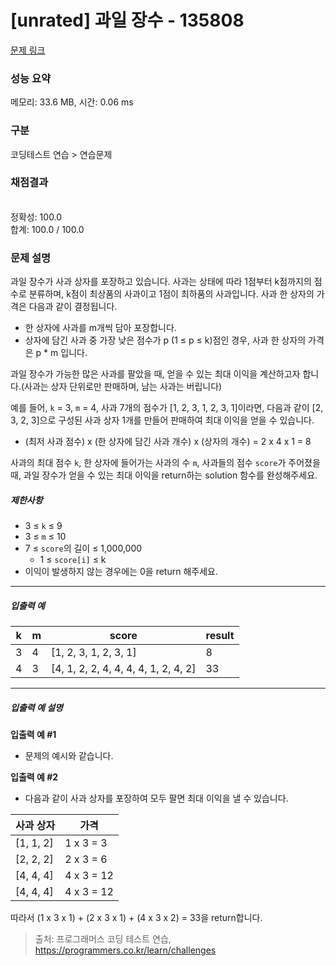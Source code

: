 # [unrated] 과일 장수 - 135808 

[문제 링크](https://school.programmers.co.kr/learn/courses/30/lessons/135808) 

### 성능 요약

메모리: 33.6 MB, 시간: 0.06 ms

### 구분

코딩테스트 연습 > 연습문제

### 채점결과

<br/>정확성: 100.0<br/>합계: 100.0 / 100.0

### 문제 설명

<p style="user-select: auto;">과일 장수가 사과 상자를 포장하고 있습니다. 사과는 상태에 따라 1점부터 k점까지의 점수로 분류하며, k점이 최상품의 사과이고 1점이 최하품의 사과입니다. 사과 한 상자의 가격은 다음과 같이 결정됩니다.</p>

<ul style="user-select: auto;">
<li style="user-select: auto;">한 상자에 사과를 m개씩 담아 포장합니다.</li>
<li style="user-select: auto;">상자에 담긴 사과 중 가장 낮은 점수가 p (1 ≤ p ≤ k)점인 경우, 사과 한 상자의 가격은 p * m 입니다.</li>
</ul>

<p style="user-select: auto;">과일 장수가 가능한 많은 사과를 팔았을 때, 얻을 수 있는 최대 이익을 계산하고자 합니다.(사과는 상자 단위로만 판매하며, 남는 사과는 버립니다)</p>

<p style="user-select: auto;">예를 들어, <code style="user-select: auto;">k</code> = 3, <code style="user-select: auto;">m</code> = 4, 사과 7개의 점수가 [1, 2, 3, 1, 2, 3, 1]이라면, 다음과 같이 [2, 3, 2, 3]으로 구성된 사과 상자 1개를 만들어 판매하여 최대 이익을 얻을 수 있습니다.</p>

<ul style="user-select: auto;">
<li style="user-select: auto;">(최저 사과 점수) x (한 상자에 담긴 사과 개수) x (상자의 개수) = 2 x 4 x 1 = 8</li>
</ul>

<p style="user-select: auto;">사과의 최대 점수 <code style="user-select: auto;">k</code>, 한 상자에 들어가는 사과의 수 <code style="user-select: auto;">m</code>, 사과들의 점수 <code style="user-select: auto;">score</code>가 주어졌을 때, 과일 장수가 얻을 수 있는 최대 이익을 return하는 solution 함수를 완성해주세요.</p>

<h5 style="user-select: auto;">제한사항</h5>

<ul style="user-select: auto;">
<li style="user-select: auto;">3 ≤ <code style="user-select: auto;">k</code> ≤ 9</li>
<li style="user-select: auto;">3 ≤ <code style="user-select: auto;">m</code> ≤ 10</li>
<li style="user-select: auto;">7 ≤ <code style="user-select: auto;">score</code>의 길이 ≤ 1,000,000

<ul style="user-select: auto;">
<li style="user-select: auto;">1 ≤ <code style="user-select: auto;">score[i]</code> ≤ k</li>
</ul></li>
<li style="user-select: auto;">이익이 발생하지 않는 경우에는 0을 return 해주세요.</li>
</ul>

<hr style="user-select: auto;">

<h5 style="user-select: auto;">입출력 예</h5>
<table class="table" style="user-select: auto;">
        <thead style="user-select: auto;"><tr style="user-select: auto;">
<th style="user-select: auto;">k</th>
<th style="user-select: auto;">m</th>
<th style="user-select: auto;">score</th>
<th style="user-select: auto;">result</th>
</tr>
</thead>
        <tbody style="user-select: auto;"><tr style="user-select: auto;">
<td style="user-select: auto;">3</td>
<td style="user-select: auto;">4</td>
<td style="user-select: auto;">[1, 2, 3, 1, 2, 3, 1]</td>
<td style="user-select: auto;">8</td>
</tr>
<tr style="user-select: auto;">
<td style="user-select: auto;">4</td>
<td style="user-select: auto;">3</td>
<td style="user-select: auto;">[4, 1, 2, 2, 4, 4, 4, 4, 1, 2, 4, 2]</td>
<td style="user-select: auto;">33</td>
</tr>
</tbody>
      </table>
<hr style="user-select: auto;">

<h5 style="user-select: auto;">입출력 예 설명</h5>

<p style="user-select: auto;"><strong style="user-select: auto;">입출력 예 #1</strong></p>

<ul style="user-select: auto;">
<li style="user-select: auto;">문제의 예시와 같습니다.</li>
</ul>

<p style="user-select: auto;"><strong style="user-select: auto;">입출력 예 #2</strong></p>

<ul style="user-select: auto;">
<li style="user-select: auto;">다음과 같이 사과 상자를 포장하여 모두 팔면 최대 이익을 낼 수 있습니다.</li>
</ul>
<table class="table" style="user-select: auto;">
        <thead style="user-select: auto;"><tr style="user-select: auto;">
<th style="user-select: auto;">사과 상자</th>
<th style="user-select: auto;">가격</th>
</tr>
</thead>
        <tbody style="user-select: auto;"><tr style="user-select: auto;">
<td style="user-select: auto;">[1, 1, 2]</td>
<td style="user-select: auto;">1 x 3 = 3</td>
</tr>
<tr style="user-select: auto;">
<td style="user-select: auto;">[2, 2, 2]</td>
<td style="user-select: auto;">2 x 3 = 6</td>
</tr>
<tr style="user-select: auto;">
<td style="user-select: auto;">[4, 4, 4]</td>
<td style="user-select: auto;">4 x 3 = 12</td>
</tr>
<tr style="user-select: auto;">
<td style="user-select: auto;">[4, 4, 4]</td>
<td style="user-select: auto;">4 x 3 = 12</td>
</tr>
</tbody>
      </table>
<p style="user-select: auto;">따라서 (1 x 3 x 1) + (2 x 3 x 1) + (4 x 3 x 2) = 33을 return합니다.</p>


> 출처: 프로그래머스 코딩 테스트 연습, https://programmers.co.kr/learn/challenges